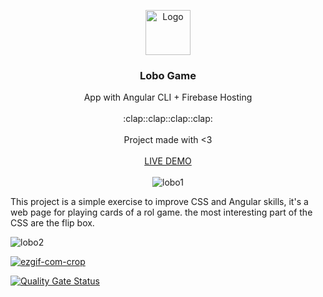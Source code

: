 <p align="center">
  <a href="https://angular.io/">
    <img src="https://www.angularexampleapp.com/assets/images/angular.svg" alt="Logo" width=72 height=72>
  </a>

  <h3 align="center">Lobo Game</h3>

  <p align="center">
    App with Angular CLI + Firebase Hosting
    <br>
    <br>
    :clap::clap::clap::clap:
    <br>
    <br>
    Project made with <3
    <br>
    <br>
    <a href="https://lobogame-a00cd.firebaseapp.com/">LIVE DEMO</a>
    <br>
    <br>
    <img src="https://i.ibb.co/hRtxbR6/lobo1.png" alt="lobo1" border="0">
    
  </p>
</p>

This project is a simple exercise to improve CSS and Angular skills, it's a web page for playing cards of a rol game.
the most interesting part of the CSS are the flip box.

<img src="https://i.ibb.co/cknTxvx/lobo2.png" alt="lobo2" border="0">

<a href="https://imgbb.com/"><img src="https://i.ibb.co/VJcYSgQ/ezgif-com-crop.gif" alt="ezgif-com-crop" border="0"></a>

[![Quality Gate Status](https://sonarcloud.io/api/project_badges/measure?project=NedzibSas_LoboGame&metric=alert_status)](https://sonarcloud.io/dashboard?id=NedzibSas_LoboGame)
